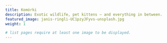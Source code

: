 ```yaml
---
title: Komórki
description: Exotic wildlife, pet kittens — and everything in between. Uncover the beauty of the animal kingdom through your screen.
featured_image: janis-ringli-UC1pzyJFyvs-unsplash.jpg
weight: 1

# list pages require at least one image to be displayed.
---
```

